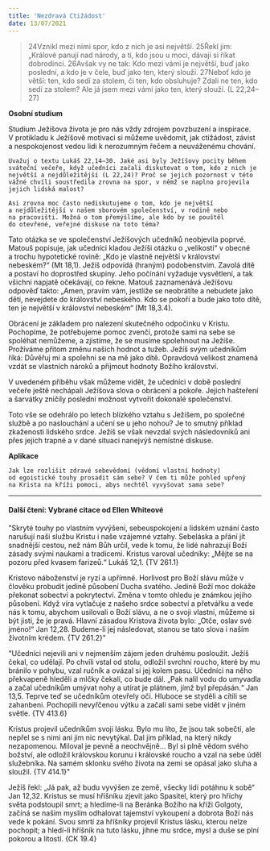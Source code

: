 ```yaml
---
title: 'Nezdravá Ctižádost'
date: 13/07/2021
---
```


> <p></p>
> 24Vznikl mezi nimi spor, kdo z nich je asi největší. 25Řekl jim: „Králové panují nad národy, a ti, kdo jsou u moci, dávají si říkat dobrodinci. 26Avšak vy ne tak: Kdo mezi vámi je největší, buď jako poslední, a kdo je v čele, buď jako ten, který slouží. 27Neboť kdo je větší: ten, kdo sedí za stolem, či ten, kdo obsluhuje? Zdali ne ten, kdo sedí za stolem? Ale já jsem mezi vámi jako ten, který slouží. (L 22,24–27)

**Osobní studium**

Studium Ježíšova života je pro nás vždy zdrojem povzbuzení a inspirace. V pro­tikladu k Ježíšově motivaci si mů­žeme uvědomit, jak ctižádost, závist a nespokojenost vedou lidi k nerozumným řečem a neuváženému chování.

`Uvažuj o textu Lukáš 22,14–30. Jaké asi byly Ježíšovy pocity během sváteční večeře, když učedníci začali diskutovat o tom, kdo z nich je největší a nejdůležitější (L 22,24)? Proč se jejich pozornost v této vážné chvíli soustředila zrovna na spor, v němž se naplno projevila jejich lidská malost?`

`Asi zrovna moc často nediskutujeme o tom, kdo je největší a nejdůležitější v našem sborovém společenství, v rodině nebo na pracovišti. Možná o tom přemýšlíme, ale kdo by se pouštěl do otevřené, veřejné diskuse na toto téma?`

Tato otázka se ve společenství Ježíšových učedníků neobjevila poprvé. Matouš popisuje, jak učedníci kladou Ježíši otázku o „velikosti“ v obecné a trochu hypotetické rovině: „Kdo je vlastně největší v království nebeském?“ (Mt 18,1). Ježíš odpovídá (hraným) podobenstvím. Zavolá dítě a postaví ho doprostřed skupiny. Jeho počínání vyžaduje vysvětlení, a tak všichni napjatě očekávají, co řekne. Matouš zaznamenává Ježíšovu odpověď takto: „Amen, pravím vám, jestliže se neobrátíte a nebudete jako děti, nevejdete do království nebeského. Kdo se pokoří a bude jako toto dítě, ten je největší v království nebeském“ (Mt 18,3.4).

Obrácení je základem pro nalezení skutečného odpočinku v Kristu. Pochopíme, že potřebujeme pomoc zvenčí, protože sami na sebe se spoléhat nemůžeme, a zjistíme, že se musíme spolehnout na Ježíše. Prožíváme přitom změnu našich hodnot a tužeb. Ježíš svým učedníkům říká: Důvěřuj mi a spolehni se na mě jako dítě. Opravdová velikost znamená vzdát se vlastních nároků a přijmout hodnoty Božího království.

V uvedeném příběhu však můžeme vidět, že učedníci v době poslední večeře ještě nechápali Ježíšova slova o obrácení a pokoře. Jejich hašteření a šarvátky zničily poslední možnost vytvořit dokonalé společenství.

Toto vše se odehrálo po letech blízkého vztahu s Ježíšem, po společné službě a po naslouchání a učení se u jeho nohou? Je to smutný příklad zkaženosti lidského srdce. Ježíš se však nevzdal svých následovníků ani přes jejich trapné a v dané situaci nanejvýš nemístné diskuse.

**Aplikace**

`Jak lze rozlišit zdravé sebevědomí (vědomí vlastní hodnoty) od egoistické touhy prosadit sám sebe? V čem ti může pohled upřený na Krista na kříži pomoci, abys nechtěl vyvyšovat sama sebe?`

---

#### Další čtení: Vybrané citace od Ellen Whiteové

"Skryté touhy po vlastním vyvýšení, sebeuspokojení a lidském uznání často narušují naši službu Kristu i naše vzájemné vztahy. Sebeláska a přání jít snadnější cestou, než nám Bůh určil, vede k tomu, že lidé nahrazují Boží zásady svými naukami a tradicemi. Kristus varoval učedníky: „Mějte se na pozoru před kvasem farizeů.“ Lukáš 12,1. {TV 261.1}

Kristovo náboženství je ryzí a upřímné. Horlivost pro Boží slávu může v člověku probudit jedině působení Ducha svatého. Jedině Boží moc dokáže překonat sobectví a pokrytectví. Změna v tomto ohledu je známkou jejího působení. Když víra vytlačuje z našeho srdce sobectví a přetvářku a vede nás k tomu, abychom usilovali o Boží slávu, a ne o svoji vlastní, můžeme si být jisti, že je pravá. Hlavní zásadou Kristova života bylo: „Otče, oslav své jméno!“ Jan 12,28. Budeme-li jej následovat, stanou se tato slova i naším životním krédem. {TV 261.2}"

"Učedníci nejevili ani v nejmenším zájem jeden druhému posloužit. Ježíš čekal, co udělají. Po chvíli vstal od stolu, odložil svrchní roucho, které by mu bránilo v pohybu, vzal ručník a ovázal si jej kolem pasu. Učedníci na něho překvapeně hleděli a mlčky čekali, co bude dál. „Pak nalil vodu do umyvadla a začal učedníkům umývat nohy a utírat je plátnem, jímž byl přepásán.“ Jan 13,5. Teprve teď se učedníkům otevřely oči. Hluboce se styděli a cítili se zahanbeni. Pochopili nevyřčenou výtku a začali sami sebe vidět v jiném světle. {TV 413.6}

Kristus projevil učedníkům svoji lásku. Bylo mu líto, že jsou tak sobečtí, ale nepřel se s nimi ani jim nic nevytýkal. Dal jim příklad, na který nikdy nezapomenou. Miloval je pevně a neochvějně... Byl si plně vědom svého božství, ale odložil královskou korunu i královské roucho a vzal na sebe úděl služebníka. Na samém sklonku svého života na zemi se opásal jako sluha a sloužil. {TV 414.1}"

Ježíš řekl: „Já pak, až budu vyvýšen ze země, všecky lidi potáhnu k sobě“ Jan 12,32. Kristus se musí hříšníku zjevit jako Spasitel, který pro hříchy světa podstoupil smrt; a hledíme-li na Beránka Božího na kříži Golgoty, začíná se našim myslím odhalovat tajemství vykoupení a dobrota Boží nás vede k pokání. Svou smrtí za hříšníky projevil Kristus lásku, kterou nelze pochopit; a hledí-li hříšník na tuto lásku, jihne mu srdce, mysl a duše se plní pokorou a lítostí. {CK 19.4}